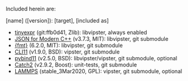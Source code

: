 Included herein are:

[name] ([version]): [target], [included as]
- [tinyexpr](https://github.com/codeplea/tinyexpr) (git:ffb0d41, Zlib): libvipster, always enabled
- [JSON for Modern C++](https://github.com/nlohmann/json) (v3.7.3, MIT): libvipster, git submodule
- [{fmt}](https://github.com/fmtlib/fmt) (6.2.0, MIT): libvipster, git submodule
- [CLI11](https://github.com/CLIUtils/CLI11) (v1.9.0, BSD): vipster, git submodule
- [pybind11](https://github.com/pybind/pybind11) (v2.5.0, BSD): libvipster/vipster, git submodule, optional
- [Catch2](https://github.com/catchorg/Catch2) (v2.9.2, Boost): unit-tests, git submodule
- [LAMMPS](https://lammps.sandia.gov) (stable_3Mar2020, GPL): vipster, git submodule, optional
